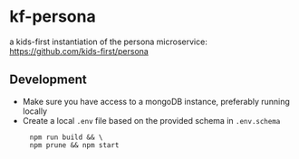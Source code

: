 # kf-persona

a kids-first instantiation of the persona microservice: https://github.com/kids-first/persona

## Development

- Make sure you have access to a mongoDB instance, preferably running locally
- Create a local `.env` file based on the provided schema in `.env.schema`
 
```
     npm run build && \                                                                 
     npm prune && npm start
```
